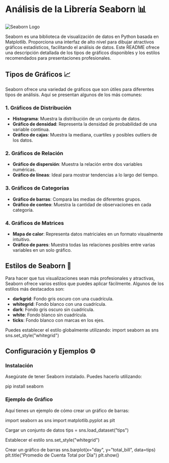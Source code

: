 # Análisis de la Librería Seaborn 📊

![Seaborn Logo](https://seaborn.pydata.org/_static/seaborn-logo-white.svg)

Seaborn es una biblioteca de visualización de datos en Python basada en Matplotlib. Proporciona una interfaz de alto nivel para dibujar atractivos gráficos estadísticos, facilitando el análisis de datos. Este README ofrece una descripción detallada de los tipos de gráficos disponibles y los estilos recomendados para presentaciones profesionales.

## Tipos de Gráficos 📈

Seaborn ofrece una variedad de gráficos que son útiles para diferentes tipos de análisis. Aquí se presentan algunos de los más comunes:

### 1. Gráficos de Distribución

- **Histograma**: Muestra la distribución de un conjunto de datos.
- **Gráfico de densidad**: Representa la densidad de probabilidad de una variable continua.
- **Gráfico de cajas**: Muestra la mediana, cuartiles y posibles outliers de los datos.

### 2. Gráficos de Relación

- **Gráfico de dispersión**: Muestra la relación entre dos variables numéricas.
- **Gráfico de líneas**: Ideal para mostrar tendencias a lo largo del tiempo.

### 3. Gráficos de Categorías

- **Gráfico de barras**: Compara las medias de diferentes grupos.
- **Gráfico de conteo**: Muestra la cantidad de observaciones en cada categoría.

### 4. Gráficos de Matrices

- **Mapa de calor**: Representa datos matriciales en un formato visualmente intuitivo.
- **Gráfico de pares**: Muestra todas las relaciones posibles entre varias variables en un solo gráfico.

## Estilos de Seaborn 🎨

Para hacer que tus visualizaciones sean más profesionales y atractivas, Seaborn ofrece varios estilos que puedes aplicar fácilmente. Algunos de los estilos más destacados son:

- **darkgrid**: Fondo gris oscuro con una cuadrícula.
- **whitegrid**: Fondo blanco con una cuadrícula.
- **dark**: Fondo gris oscuro sin cuadrícula.
- **white**: Fondo blanco sin cuadrícula.
- **ticks**: Fondo blanco con marcas en los ejes.

Puedes establecer el estilo globalmente utilizando: import seaborn as sns sns.set_style("whitegrid")

## Configuración y Ejemplos ⚙️

### Instalación

Asegúrate de tener Seaborn instalado. Puedes hacerlo utilizando:

pip install seaborn

### Ejemplo de Gráfico

Aquí tienes un ejemplo de cómo crear un gráfico de barras:

import seaborn as sns import matplotlib.pyplot as plt

Cargar un conjunto de datos
tips = sns.load_dataset("tips")

Establecer el estilo
sns.set_style("whitegrid")

Crear un gráfico de barras
sns.barplot(x="day", y="total_bill", data=tips) plt.title("Promedio de Cuenta Total por Día") plt.show()





